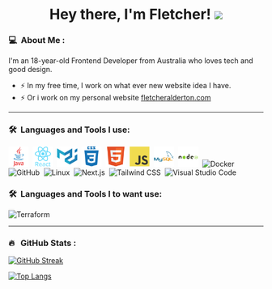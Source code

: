 <p align="center">
  <img src="https://komarev.com/ghpvc/?fletcher-alderton&style=flat-square&color=blue" alt="">
</p>

<h1 align="center">Hey there, I'm Fletcher! <img src="https://media.giphy.com/media/hvRJCLFzcasrR4ia7z/giphy.gif" width="40"></h1>


### :computer: &nbsp;About Me :

I'm an 18-year-old Frontend Developer from Australia who loves tech and good design.


- ⚡ In my free time, I work on what ever new website idea I have.
- ⚡ Or i work on my personal website [fletcheralderton.com](https://fletcheralderton.com)

---

### 🛠 &nbsp;Languages and Tools I use:

<p>
<img src="https://github.com/devicons/devicon/blob/master/icons/java/java-original-wordmark.svg" title="Java" alt="Java" width="40" height="40"/>&nbsp;
<img src="https://github.com/devicons/devicon/blob/master/icons/react/react-original-wordmark.svg" title="React" alt="React" width="40" height="40"/>&nbsp;
<img src="https://github.com/devicons/devicon/blob/master/icons/materialui/materialui-original.svg" title="Material UI" alt="Material UI" width="40" height="40"/>&nbsp;
<img src="https://github.com/devicons/devicon/blob/master/icons/css3/css3-plain-wordmark.svg"  title="CSS3" alt="CSS" width="40" height="40"/>&nbsp;
<img src="https://github.com/devicons/devicon/blob/master/icons/html5/html5-original.svg" title="HTML5" alt="HTML" width="40" height="40"/>&nbsp;
<img src="https://github.com/devicons/devicon/blob/master/icons/javascript/javascript-original.svg" title="JavaScript" alt="JavaScript" width="40" height="40"/>&nbsp;
<img src="https://github.com/devicons/devicon/blob/master/icons/mysql/mysql-original-wordmark.svg" title="MySQL"  alt="MySQL" width="40" height="40"/>&nbsp;
<img src="https://github.com/devicons/devicon/blob/master/icons/nodejs/nodejs-original-wordmark.svg" title="NodeJS" alt="NodeJS" width="40" height="40"/>&nbsp;
<img src="https://cdn.jsdelivr.net/gh/devicons/devicon/icons/docker/docker-original.svg" title="Docker" alt="Docker" width="40" height="40"/>&nbsp;
<img src="https://cdn.jsdelivr.net/gh/devicons/devicon/icons/github/github-original.svg" title="GitHub" alt="GitHub" width="40" height="40"/>&nbsp;
<img src="https://cdn.jsdelivr.net/gh/devicons/devicon/icons/linux/linux-original.svg" title="Linux" alt="Linux" width="40" height="40"/>&nbsp;
<img src="https://cdn.jsdelivr.net/gh/devicons/devicon/icons/nextjs/nextjs-original.svg" title="Next.js" alt="Next.js" width="40" height="40"/>&nbsp;
<img src="https://cdn.jsdelivr.net/gh/devicons/devicon/icons/tailwindcss/tailwindcss-plain.svg" title="Tailwind CSS" alt="Tailwind CSS" width="40" height="40"/>&nbsp;
<img src="https://cdn.jsdelivr.net/gh/devicons/devicon/icons/vscode/vscode-original.svg" title="Visual Studio Code" alt="Visual Studio Code" width="40" height="40"/>&nbsp;
</p>

### 🛠 &nbsp;Languages and Tools I to want use:

<p>
<img  src="https://cdn.jsdelivr.net/gh/devicons/devicon/icons/terraform/terraform-original.svg" title="Terraform" alt="Terraform" width="40" height="40"/>&nbsp;
</p>

---

### 🔥 &nbsp; GitHub Stats :

[![GitHub Streak](http://github-readme-streak-stats.herokuapp.com?user=fletcher-alderton&theme=dark&background=000000)](https://git.io/streak-stats)

[![Top Langs](https://github-readme-stats.vercel.app/api/top-langs/?username=fletcher-alderton&layout=compact&theme=vision-friendly-dark)](https://github.com/anuraghazra/github-readme-stats)

